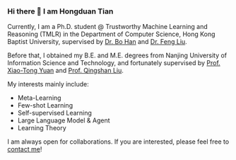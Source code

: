 ### Hi there 👋 I am Hongduan Tian

Currently, I am a Ph.D. student @ Trustworthy Machine Learning and Reasoning (TMLR) in the Department of Computer Science, Hong Kong Baptist University, supervised by [Dr. Bo Han](https://bhanml.github.io/index.html) and [Dr. Feng Liu](https://fengliu90.github.io/index.html).

Before that, I obtained my B.E. and M.E. degrees from Nanjing University of Information Science and Technology, and fortunately supervised by [Prof. Xiao-Tong Yuan](https://sites.google.com/site/xtyuan1980/) and [Prof. Qingshan Liu](https://scholar.google.com/citations?user=2Pyf20IAAAAJ&hl=en).

My interests mainly include:
- Meta-Learning
- Few-shot Learning
- Self-supervised Learning
- Large Language Model & Agent
- Learning Theory

I am always open for collaborations. If you are interested, please feel free to [contact me](hongduan.tian@gmail.com)!

<!--
**HongduanTian/HongduanTIAN** is a ✨ _special_ ✨ repository because its `README.md` (this file) appears on your GitHub profile.

Here are some ideas to get you started:

- 🔭 I’m currently working on ...
- 🌱 I’m currently learning ...
- 👯 I’m looking to collaborate on ...
- 🤔 I’m looking for help with ...
- 💬 Ask me about ...
- 📫 How to reach me: ...
- 😄 Pronouns: ...
- ⚡ Fun fact: ...
-->
